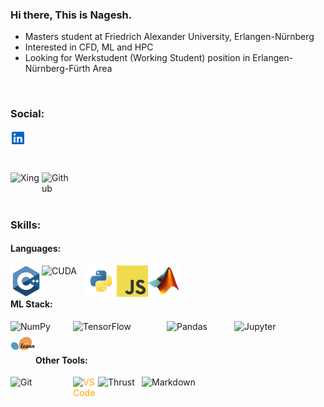 ### Hi there, This is Nagesh.
- Masters student at Friedrich Alexander University, Erlangen-Nürnberg
- Interested in CFD, ML and HPC
- Looking for Werkstudent (Working Student) position in Erlangen-Nürnberg-Fürth Area

<br/>

### Social:

<a href="https://www.linkedin.com/in/nagesh-a-c/">
<svg xmlns="http://www.w3.org/2000/svg" viewBox="0 0 50 50" data-supported-dps="50x50" fill="#0a66c2" class="mercado-match" width="50" height="50" focusable="false">
      <path d="M20.5 2h-17A1.5 1.5 0 002 3.5v17A1.5 1.5 0 003.5 22h17a1.5 1.5 0 001.5-1.5v-17A1.5 1.5 0 0020.5 2zM8 19H5v-9h3zM6.5 8.25A1.75 1.75 0 118.3 6.5a1.78 1.78 0 01-1.8 1.75zM19 19h-3v-4.74c0-1.42-.6-1.93-1.38-1.93A1.74 1.74 0 0013 14.19a.66.66 0 000 .14V19h-3v-9h2.9v1.3a3.11 3.11 0 012.7-1.4c1.55 0 3.36.86 3.36 3.66z"></path>
</svg>
</a>

[<img align="left" alt="Xing" src="https://www.pngrepo.com/png/303212/180/xing-icon-logo.png" width="50">](https://www.xing.com/profile/Nagesh_AralaguppeChannabasavanna/)

[<img align="left" alt="Github" src="https://gitforwindows.org/img/git_logo.png" width="50">](https://github.com/NageshAC)


<br/>
<br/>
<br/>

### Skills:

#### Languages:

<img alt="C++" align="left" src="https://raw.githubusercontent.com/github/explore/80688e429a7d4ef2fca1e82350fe8e3517d3494d/topics/cpp/cpp.png" width="50"/>

<img alt="CUDA" align="left" src="https://upload.wikimedia.org/wikipedia/en/b/b9/Nvidia_CUDA_Logo.jpg" width="70"/>

<img alt="Python" align="left" src="https://raw.githubusercontent.com/github/explore/80688e429a7d4ef2fca1e82350fe8e3517d3494d/topics/python/python.png" width="50"/>

<img alt="JavaScript" align="left" src="https://raw.githubusercontent.com/github/explore/80688e429a7d4ef2fca1e82350fe8e3517d3494d/topics/javascript/javascript.png" width="50"/>

<img alt="MATLAB" align="left" src="https://raw.githubusercontent.com/github/explore/80688e429a7d4ef2fca1e82350fe8e3517d3494d/topics/matlab/matlab.png" width="50"/>

<br/>
<br/>

#### ML Stack:

<img alt="NumPy" align="left" src="https://img.shields.io/badge/numpy%20-%23013243.svg?&style=for-the-badge&logo=numpy&logoColor=white" width="100" />

<img alt="TensorFlow" align="left" src="https://img.shields.io/badge/TensorFlow%20-%23FF6F00.svg?&style=for-the-badge&logo=TensorFlow&logoColor=white" width="150"/>

<img alt="Pandas" align="left" src="https://img.shields.io/badge/pandas%20-%23150458.svg?&style=for-the-badge&logo=pandas&logoColor=white" width="108"/>

<img alt="Jupyter" align="left" src="https://img.shields.io/badge/Jupyter%20-%23F37626.svg?&style=for-the-badge&logo=Jupyter&logoColor=white" width="110"/>

<img alt="Scikit-learn" align="left" src="https://raw.githubusercontent.com/github/explore/80688e429a7d4ef2fca1e82350fe8e3517d3494d/topics/scikit-learn/scikit-learn.png" width="40"/>


<br/>
<br/>

#### Other Tools:

<img alt="Git" align="left" src="https://img.shields.io/badge/git%20-%23F05033.svg?&style=for-the-badge&logo=git&logoColor=white" width="100"/>

<img alt="VSCode" style="color:orange" align="left" src="https://upload.wikimedia.org/wikipedia/commons/9/9a/Visual_Studio_Code_1.35_icon.svg" width="40"/>

<img alt="Thrust" align="left" src="https://developer.nvidia.com/sites/default/files/akamai/cuda/images/Thrust_newlogo3.JPG" width="70"/>

<img alt="Markdown" align="left" src="https://img.shields.io/badge/markdown-%23000000.svg?&style=for-the-badge&logo=markdown&logoColor=white" width="170"/>
